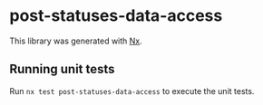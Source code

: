 # post-statuses-data-access

This library was generated with [Nx](https://nx.dev).

## Running unit tests

Run `nx test post-statuses-data-access` to execute the unit tests.
